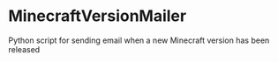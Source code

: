 # MinecraftVersionMailer
 Python script for sending email when a new Minecraft version has been released
